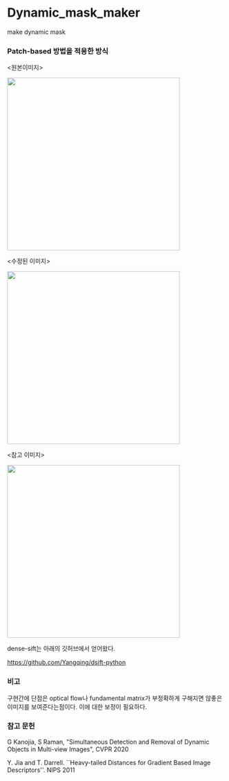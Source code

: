 # Dynamic_mask_maker
make dynamic mask

### Patch-based 방법을 적용한 방식
<원본이미지>

<p align="left"><img src ="https://user-images.githubusercontent.com/63538314/151117709-53b09a47-db68-4aaf-9a13-39d9ad475564.png" width="400"></p>

<수정된 이미지>

<p align="left"><img src ="https://user-images.githubusercontent.com/63538314/151117940-4781b4fe-aba4-425d-8992-a36d90afdbb9.png" width="400"></p>

<참고 이미지>

<p align="left"><img src ="https://user-images.githubusercontent.com/63538314/151118130-9c45a355-8059-47e9-96bc-43b36ec073aa.jpg" width="400"></p>

dense-sift는 아래의 깃허브에서 얻어왔다.

https://github.com/Yangqing/dsift-python

### 비고 

구현간에 단점은 optical flow나 fundamental matrix가 부정확하게 구해지면 않좋은 이미지를 보여준다는점이다. 이에 대한 보정이 필요하다.

### 참고 문헌

G Kanojia, S Raman, "Simultaneous Detection and Removal of Dynamic Objects in Multi-view Images", CVPR 2020

Y. Jia and T. Darrell. ``Heavy-tailed Distances for Gradient Based Image Descriptors''. NIPS 2011
